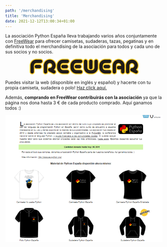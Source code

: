 ```yaml
---
path: '/merchandising'
title: 'Merchandising'
date: 2021-12-12T13:00:34+01:00
---
```


La asociación Python España lleva trabajando varios años conjuntamente con [FreeWear](https://www.freewear.org/) para ofrecer camisetas, sudaderas, tazas, pegatinas y en definitiva todo el merchandising de la asociación para todos y cada uno de sus socios y no socios.

<center>
  <a href="https://www.freewear.org/?page=list_items&org=PythonEspa%C3%B1a"
     title="Accede a la sección de Python España en FreeWear"
     target="_blank">
    <img src="/images/merchandising/freewear.png"
         alt="Logo Freewear" />
  </a>
</center>

Puedes visitar la web (disponible en inglés y español) y hacerte con tu propia camiseta, sudadera o polo! [Haz click aquí.](https://www.freewear.org/PythonEspa%C3%B1a)

Además, **comprando en FreeWear contribuirás con la asociación** ya que la página nos dona hasta 3 € de cada producto comprado. Aquí ganamos todos :)

<center>
  <a href="https://www.freewear.org/?page=list_items&org=PythonEspa%C3%B1a"
     title="Accede a la sección de Python España en FreeWear"
     target="_blank">
    <img src="/images/merchandising/freewear_content.png"
         alt="Contenido Freewear" />
  </a>
</center>
